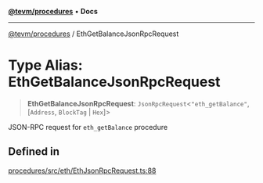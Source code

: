 [**@tevm/procedures**](../README.md) • **Docs**

***

[@tevm/procedures](../globals.md) / EthGetBalanceJsonRpcRequest

# Type Alias: EthGetBalanceJsonRpcRequest

> **EthGetBalanceJsonRpcRequest**: `JsonRpcRequest`\<`"eth_getBalance"`, [`Address`, `BlockTag` \| `Hex`]\>

JSON-RPC request for `eth_getBalance` procedure

## Defined in

[procedures/src/eth/EthJsonRpcRequest.ts:88](https://github.com/evmts/tevm-monorepo/blob/main/packages/procedures/src/eth/EthJsonRpcRequest.ts#L88)
